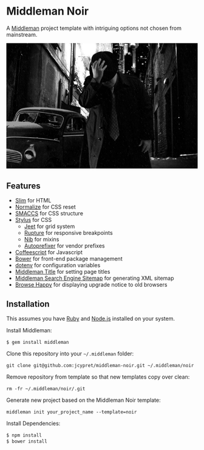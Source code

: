 # Middleman Noir

A [Middleman](http://middlemanapp.com) project template with intriguing options not chosen from mainstream.

![Middleman Noir](https://raw.githubusercontent.com/jcypret/middleman-noir/master/middleman-noir.jpg)

## Features

* [Slim](http://slim-lang.com) for HTML
* [Normalize](http://necolas.github.io/normalize.css/) for CSS reset
* [SMACCS](http://smacss.com) for CSS structure
* [Stylus](http://learnboost.github.io/stylus/) for CSS
    - [Jeet](http://jeet.gs) for grid system
    - [Rupture](http://jenius.github.io/rupture/) for responsive breakpoints
    - [Nib](http://visionmedia.github.io/nib/) for mixins
    - [Autoprefixer](https://github.com/ai/autoprefixer) for vendor prefixes
* [Coffeescript](http://coffeescript.org) for Javascript
* [Bower](http://bower.io) for front-end package management
* [dotenv](https://github.com/bkeepers/dotenv) for configuration variables
* [Middleman Title](https://github.com/jcypret/middleman-title) for setting page titles
* [Middleman Search Engine Sitemap](https://github.com/Aupajo/middleman-search_engine_sitemap) for generating XML sitemap
* [Browse Happy](http://browsehappy.com) for displaying upgrade notice to old browsers

## Installation

This assumes you have [Ruby](https://www.ruby-lang.org) and [Node.js](http://nodejs.org) installed on your system.

Install Middleman:

    $ gem install middleman

Clone this repository into your `~/.middleman` folder:

    git clone git@github.com:jcypret/middleman-noir.git ~/.middleman/noir

Remove repository from template so that new templates copy over clean:

    rm -fr ~/.middleman/noir/.git

Generate new project based on the Middleman Noir template:

    middleman init your_project_name --template=noir

Install Dependencies:

    $ npm install
    $ bower install

